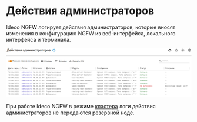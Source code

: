# Действия администраторов

Ideco NGFW логирует действия администраторов, которые вносят изменения в конфигурацию NGFW из веб-интерфейса, локального интерфейса и терминала.

![](../../.gitbook/assets/administrator-actions.png)

При работе Ideco NGFW в режиме [кластера](settings/server-management/cluster.md) логи действия администраторов не передаются резервной ноде.
